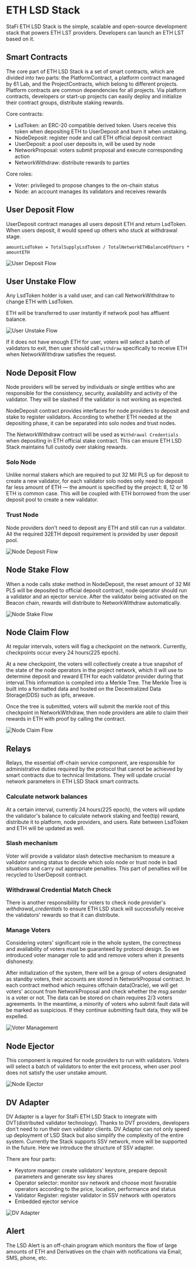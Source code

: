 # ETH LSD Stack

StaFi ETH LSD Stack is the simple, scalable and open-source development stack that powers ETH LST providers. Developers can launch an ETH LST based on it.

## Smart Contracts

The core part of ETH LSD Stack is a set of smart contracts, which are divided into two parts: the PlatformContract, a platform contract managed by 61 Lab, and the ProjectContracts, which belong to different projects. Platform contracts are common dependencies for all projects. Via platform contracts, developers or start-up projects can easily deploy and initialize their contract groups, distribute staking rewards.

Core contracts:

- LsdToken: an ERC-20 compatible derived token. Users receive this token when depositing ETH to UserDeposit and burn it when unstaking.
- NodeDeposit: register node and call ETH official deposit contract
- UserDeposit: a pool user deposits in, will be used by node
- NetworkProposal: voters submit proposal and execute corresponding action
- NetworkWithdraw: distribute rewards to parties

Core roles:

- Voter: privileged to propose changes to the on-chain status
- Node: an account manages its validators and receives rewards

## User Deposit Flow

UserDeposit contract manages all users deposit ETH and return LsdToken. When users deposit, it would speed up others who stuck at withdrawal stage.

`amountLsdToken = TotalSupplyLsdToken / TotalNetworkETHBalanceOfUsers * amountETH`

![User Deposit Flow](/image/userdepositflow.png 'User Deposit Flow')

## User Unstake Flow

Any LsdToken holder is a valid user, and can call NetworkWithdraw to change ETH with LsdToken. 

ETH will be transferred to user instantly if network pool has affluent balance.

![User Unstake Flow](/image/userunstakeflow.png 'User Unstake Flow')

If it does not have enough ETH for user, voters will select a batch of validators to exit, then user should call `withdraw` specifically to receive ETH when NetworkWithdraw satisfies the request.

## Node Deposit Flow

Node providers will be served by individuals or single entities who are responsible for the consistency, security, availability and activity of the validator. They will be slashed if the validator is not working as expected.

NodeDeposit contract provides interfaces for node providers to deposit and stake to register validators. According to whether ETH needed at the depositing phase, it can be separated into solo nodes and trust nodes.

The NetworkWithdraw contract will be used as `Withdrawal Credentials` when depositing in ETH official stake contract. This can ensure ETH LSD Stack maintains full custody over staking rewards.

### Solo Node

Unlike normal stakers which are required to put 32 Mil PLS up for deposit to create a new validator, for each validator solo nodes only need to deposit far less amount of ETH — the amount is specified by the project: 8, 12 or 16 ETH is common case. This will be coupled with ETH borrowed from the user deposit pool to create a new validator. 

### Trust Node

Node providers don't need to deposit any ETH and still can run a validator. All the required 32ETH deposit requirement is provided by user deposit pool.

![Node Deposit Flow](/image/trustnode.png 'Node Deposit Flow')

## Node Stake Flow

When a node calls *stake* method in NodeDeposit, the reset amount of 32 Mil PLS will be deposited to official deposit contract, node operator should run a validator and an ejector service. After the validator being activated on the Beacon chain, rewards will distribute to NetworkWithdraw automatically.

![Node Stake Flow](/image/nodestakeflow.png 'Node Stake Flow')

## Node Claim Flow

At regular intervals, voters will flag a checkpoint on the network. Currently, checkpoints occur every 24 hours(225 epoch).

At a new checkpoint, the voters will collectively create a true snapshot of the state of the node operators in the project network, which it will use to determine deposit and reward ETH for each validator provider during that interval.This information is compiled into a Merkle Tree. The Merkle Tree is built into a formatted data and hosted on the Decentralized Data Storage(DDS) such as ipfs, arweave.

Once the tree is submitted, voters will submit the merkle root of this checkpoint in NetworkWithdraw, then node providers are able to claim their rewards in ETH with proof by calling the contract.

![Node Claim Flow](/image/userdepositflow.png 'Node Claim Flow')

## Relays

Relays, the essential off-chain service component, are responsible for administrative duties required by the protocol that cannot be achieved by smart contracts due to technical limitations. They will update crucial network parameters in ETH LSD Stack smart contracts.

### Calculate network balances

At a certain interval, currently 24 hours(225 epoch), the voters will update the validator's balance to calculate network staking and fee(tip) reward, distribute it to platform, node providers, and users. Rate between LsdToken and ETH will be updated as well.

### Slash mechanism

Voter will provide a validator slash detective mechanism to measure a validator running status to decide which solo node or trust node in bad situations and carry out appropriate penalties. This part of penalties will be recycled to UserDeposit contract.

### Withdrawal Credential Match Check

There is another responsibility for voters to check node provider's *withdrawal_credentials* to ensure ETH LSD stack will successfully receive the validators' rewards so that it can distribute.

### Manage Voters

Considering voters' significant role in the whole system, the correctness and availability of voters must be guaranteed by protocol design. So we introduced voter manager role to add and remove voters when it presents dishonesty.

After initialization of the system, there will be a group of voters designated as standby voters, their accounts are stored in NetworkProposal contract. In each contract method which requires offchain data(Oracle), we will get voters' account from NetworkProposal and check whether the *msg.sender* is a voter or not. The data can be stored on chain requires 2/3 voters agreements. In the meantime, a minority of voters who submit fault data will be marked as suspicious. If they continue submitting fault data, they will be expelled.

![Voter Management](/image/managevote.png 'Voter Management')

## Node Ejector

This component is required for node providers to run with validators. Voters will select a batch of validators to enter the exit process, when user pool does not satisfy the user unstake amount.

![Node Ejector](/image/nodeenjector.png 'Node Ejector')

## DV Adapter

DV Adapter is a layer for StaFi ETH LSD Stack to integrate with DVT(distributed validator technology). Thanks to DVT providers, developers don't need to run their own validator clients. DV Adaptor can not only speed up deployment of LSD Stack but also simplify the complexity of the entire system. Currently the Stack supports SSV network, more will be supported in the future. Here we introduce the structure of SSV adapter.

There are four parts:

- Keystore manager: create validators' keystore, prepare deposit parameters and generate ssv key shares
- Operator selector: monitor ssv network and choose most favorable operators according to the price, location, performance and status
- Validator Register: register validator in SSV network with operators
- Embedded ejector service

![DV Adapter](/image/dvadapter.png 'DV Adapter')

## Alert

The LSD Alert is an off-chain program which monitors the flow of large amounts of ETH and Derivatives on the chain with notifications via Email, SMS, phone, etc.